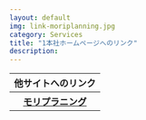 ```yaml
---
layout: default
img: link-moriplanning.jpg
category: Services
title: "1本社ホームページへのリンク"
description: 
---
```


<table class="table">
<tr>
<th class="tamidashi" colspan="2">他サイトへのリンク</th>
</tr>
<tr>
<th><a href="http://www.moriplanning.jp/">モリプラニング</a></th>
</tr>
</table>
